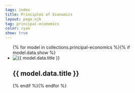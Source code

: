 ```yaml
---
tags: index
title: Principles of Economics
layout: page.njk
tag: principal-economics
color: cyan
show: true
---
```

<ul class="relative [&_li]:bg-[color:var(--c-2)] hover:[&_li]:bg-[color:var(--c-1)] [&_li]:rounded-md [&_li]:flex-auto hover:[&_li]:shadow-lg grid lg:grid-cols-3 grid-cols-1 gap-4 items-center flex p-8 w-full">
{% for model in collections.principal-economics %}{% if model.data.show %}
<li class="relative group">
<img src="{{ model.data.thumbnail }}" alt="{{ model.data.title }}" class="w-full h-64 object-cover rounded-md transform transition-all duration-500" />
<div class="shadow-md absolute inset-0 bg-gradient-to-t from-10% group-hover:from-10% backdrop-blur-sm from-violet-300/70 to-slate-100/10 p-4 rounded-md transition-colors transition-all duration-1000">
<h2 class="group-hover:translate-y-56 transition duration-300
absolute z-20 w-full left-0 top-0 text-[color:var(--c-2)] font-extralight p-2 rounded-md bg-[color:var(--c-3)] group-hover:bg-[color:var(--c-4)] md:text-md text-xs transition-colors duration-200 group-hover:text-[color:var(--c-2)] font-semibold shadow-sm transition-transform duration-400">{{ model.data.title }}</h2>
<a href="{{ model.url }}" class="shadow-[inset_-1px_-1px_0px_rgba(255,255,255,0.3),inset_1px_1px_0px_rgba(150,150,150,0.9)]
absolute z-10 inset-0 bg-gradient-to-b opacity-90 from-[color:var(--c-3)] to-[color:var(--c-4)] rounded-md group-hover:opacity-0 transition duration-400 delay-200"></a>
</div>
</li>
{% endif %}{% endfor %}
</ul>
